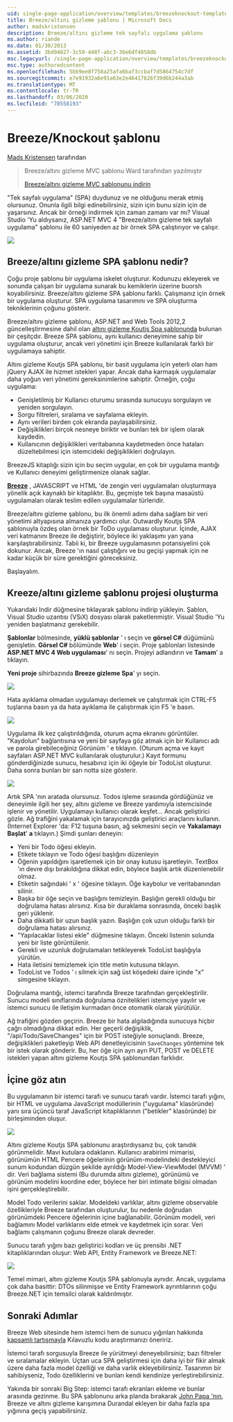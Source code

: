```yaml
---
uid: single-page-application/overview/templates/breezeknockout-template
title: Breeze/altını gizleme şablonu | Microsoft Docs
author: madskristensen
description: Breeze/altını gizleme tek sayfalı uygulama şablonu
ms.author: riande
ms.date: 01/30/2013
ms.assetid: 3bd94827-3c59-448f-abc3-36e6df4858db
msc.legacyurl: /single-page-application/overview/templates/breezeknockout-template
msc.type: authoredcontent
ms.openlocfilehash: 5bb9ee8f758a25afa6baf3ccbaf7d5864754c7df
ms.sourcegitcommit: e7e91932a6e91a63e2e46417626f39d6b244a3ab
ms.translationtype: MT
ms.contentlocale: tr-TR
ms.lasthandoff: 03/06/2020
ms.locfileid: "78558193"
---
```

# <a name="breezeknockout-template"></a>Breeze/Knockout şablonu

[Mads Kristensen](https://github.com/madskristensen) tarafından

> Breeze/altını gizleme MVC şablonu Ward tarafından yazılmıştır
> 
> [Breeze/altını gizleme MVC şablonunu indirin](https://go.microsoft.com/fwlink/?LinkId=282649)

"Tek sayfalı uygulama" (SPA) duydunuz ve ne olduğunu merak etmiş olursunuz. Onunla ilgili bilgi edinebilirsiniz, sizin için bunu sizin için de yaşarsınız. Ancak bir örneği indirmek için zaman zamanı var mı? Visual Studio 'Yu aldıysanız, ASP.NET MVC 4 "Breeze/altını gizleme tek sayfalı uygulama" şablonu ile 60 saniyeden az bir örnek SPA çalıştırıyor ve çalışır.

![](http://www.breezejs.com/sites/all/images/spa-template/ZephyrRunning.png)

## <a name="what-is-the-breezeknockout-spa-template"></a>Breeze/altını gizleme SPA şablonu nedir?

Çoğu proje şablonu bir uygulama iskelet oluşturur. Kodunuzu ekleyerek ve sonunda çalışan bir uygulama sunarak bu kemiklerin üzerine buorsh koyabilirsiniz. Breeze/altını gizleme SPA şablonu farklı. Çalışmanız için örnek bir uygulama oluşturur. SPA uygulama tasarımını ve SPA oluşturma tekniklerinin çoğunu gösterir.

Breeze/altını gizleme şablonu, ASP.NET and Web Tools 2012,2 güncelleştirmesine dahil olan [altını gizleme Koutjs Spa şablonunda](../introduction/knockoutjs-template.md) bulunan bir çeşitçdır. Breeze SPA şablonu, aynı kullanıcı deneyimine sahip bir uygulama oluşturur, ancak veri yönetimi için Breeze kullanılarak farklı bir uygulamaya sahiptir.

Altını gizleme Koutjs SPA şablonu, bir basit uygulama için yeterli olan ham jQuery AJAX ile hizmet istekleri yapar. Ancak daha karmaşık uygulamalar daha yoğun veri yönetimi gereksinimlerine sahiptir. Örneğin, çoğu uygulama:

- Genişletilmiş bir Kullanıcı oturumu sırasında sunucuyu sorgulayın ve yeniden sorgulayın.
- Sorgu filtreleri, sıralama ve sayfalama ekleyin.
- Aynı verileri birden çok ekranda paylaşabilirsiniz.
- Değişiklikleri birçok nesneye biriktir ve bunları tek bir işlem olarak kaydedin.
- Kullanıcının değişiklikleri veritabanına kaydetmeden önce hataları düzeltebilmesi için istemcideki değişiklikleri doğrulayın.

BreezeJS kitaplığı sizin için bu seçim uygular, en çok bir uygulama mantığı ve Kullanıcı deneyimi geliştirmenize olanak sağlar.

[**Breeze**](http://www.breezejs.com/?utm_source=ms-spa) , JAVASCRIPT ve HTML 'de zengin veri uygulamaları oluşturmaya yönelik açık kaynaklı bir kitaplıktır. Bu, geçmişte tek başına masaüstü uygulamaları olarak teslim edilen uygulamalar türleridir.

Breeze/altını gizleme şablonu, bu ilk önemli adımı daha sağlam bir veri yönetimi altyapısına almanıza yardımcı olur. Outwardly Koutjs SPA şablonuyla özdeş olan örnek bir ToDo uygulaması oluşturur. İçinde, AJAX veri katmanını Breeze ile değiştirir, böylece iki yaklaşımı yan yana karşılaştırabilirsiniz. Tabii ki, bir Breeze uygulamasının potansiyelini çok dokunur. Ancak, Breeze 'ın nasıl çalıştığını ve bu geçişi yapmak için ne kadar küçük bir süre gerektiğini göreceksiniz.

Başlayalım.

## <a name="create-a-breezeknockout-template-project"></a>Kreeze/altını gizleme şablonu projesi oluşturma

Yukarıdaki Indir düğmesine tıklayarak şablonu indirip yükleyin. Şablon, Visual Studio uzantısı (VSıX) dosyası olarak paketlenmiştir. Visual Studio 'Yu yeniden başlatmanız gerekebilir.

**Şablonlar** bölmesinde, **yüklü şablonlar** ' ı seçin ve **görsel C#**  düğümünü genişletin. **Görsel C#** bölümünde **Web**' i seçin. Proje şablonları listesinde **ASP.NET MVC 4 Web uygulaması**' nı seçin. Projeyi adlandırın ve **Tamam**' a tıklayın.

**Yeni proje** sihirbazında **Breeze gizleme Spa**' yı seçin.

![](http://www.breezejs.com/sites/all/images/spa-template/SelectBreezeKOSpaTemplate.png)

Hata ayıklama olmadan uygulamayı derlemek ve çalıştırmak için CTRL-F5 tuşlarına basın ya da hata ayıklama ile çalıştırmak için F5 'e basın.

![](http://www.breezejs.com/sites/all/images/spa-template/ZephyrRunning.png)

Uygulama ilk kez çalıştırıldığında, oturum açma ekranını görüntüler. "Kaydolun" bağlantısına ve yeni bir sayfaya göz atmak için bir Kullanıcı adı ve parola girebileceğiniz Görünüm ' e tıklayın. (Oturum açma ve kayıt sayfaları ASP.NET MVC kullanılarak oluşturulur.) Kayıt formunu gönderdiğinizde sunucu, hesabınız için iki öğeyle bir TodoList oluşturur. Daha sonra bunları bir sarı notta size gösterir.

![](http://www.breezejs.com/sites/all/images/spa-template/TodoList.png)

Artık SPA 'nın aratada olursunuz. Todos işleme sırasında gördüğünüz ve deneyimle ilgili her şey, altını gizleme ve Breeze yardımıyla istemcisinde işlenir ve yönetilir. Uygulamayı kullanıcı olarak keşfet... Ancak geliştirici gözle. Ağ trafiğini yakalamak için tarayıcınızda geliştirici araçlarını kullanın. (Internet Explorer 'da: F12 tuşuna basın, ağ sekmesini seçin ve **Yakalamayı Başlat**' **a** tıklayın.) Şimdi şunları deneyin:

- Yeni bir Todo öğesi ekleyin.
- Etikete tıklayın ve Todo öğesi başlığını düzenleyin
- Öğenin yapıldığını işaretlemek için bir onay kutusu işaretleyin. TextBox 'ın devre dışı bırakıldığına dikkat edin, böylece başlık artık düzenlenebilir olmaz.
- Etiketin sağındaki ' x ' öğesine tıklayın. Öğe kaybolur ve veritabanından silinir.
- Başka bir öğe seçin ve başlığını temizleyin. Başlığın gerekli olduğu bir doğrulama hatası alırsınız. Kısa bir duraklama sonrasında, önceki başlık geri yüklenir.
- Daha dikkatli bir uzun başlık yazın. Başlığın çok uzun olduğu farklı bir doğrulama hatası alırsınız.
- "Yapılacaklar listesi ekle" düğmesine tıklayın. Önceki listenin solunda yeni bir liste görüntülenir.
- Gerekli ve uzunluk doğrulamaları tetikleyerek TodoList başlığıyla yürütün.
- Hata iletisini temizlemek için title metin kutusuna tıklayın.
- TodoList ve Todos ' ı silmek için sağ üst köşedeki daire içinde "x" simgesine tıklayın.

Doğrulama mantığı, istemci tarafında Breeze tarafından gerçekleştirilir. Sunucu modeli sınıflarında doğrulama öznitelikleri istemciye yayılır ve istemci sunucu ile iletişim kurmadan önce otomatik olarak yürütülür.

Ağ trafiğini gözden geçirin. Breeze bir hata algıladığında sunucuya hiçbir çağrı olmadığına dikkat edin. Her geçerli değişiklik, "/api/Todo/SaveChanges" için bir POST isteğiyle sonuçlandı. Breeze, değişiklikleri paketleyip Web API denetleyicisinin `SaveChanges` yöntemine tek bir istek olarak gönderir. Bu, her öğe için ayrı ayrı PUT, POST ve DELETE istekleri yapan altını gizleme Koutjs SPA şablonundan farklıdır.

## <a name="peek-inside"></a>İçine göz atın

Bu uygulamanın bir istemci tarafı ve sunucu tarafı vardır. İstemci tarafı yığını, bir HTML ve uygulama JavaScript modüllerinin ("uygulama" klasöründe) yanı sıra üçüncü taraf JavaScript kitaplıklarının ("betikler" klasöründe) bir birleşiminden oluşur.

![](http://www.breezejs.com/sites/all/images/spa-template/ClientArchitecture.png)

Altını gizleme Koutjs SPA şablonunu araştırdıysanız bu, çok tanıdık görünmelidir. Mavi kutulara odaklanın. Kullanıcı arabirimi mimarisi, görünümün HTML Pencere öğelerinin görünüm-modelindeki destekleyici sunum kodundan düzgün şekilde ayrıldığı Model-View-ViewModel (MVVM) ' dir. Veri bağlama sistemi (Bu durumda altını gizleme), görünümü ve görünüm modelini koordine eder, böylece her biri intimate bilgisi olmadan işini gerçekleştirebilir.

Model Todo verilerini saklar. Modeldeki varlıklar, altını gizleme observable özellikleriyle Breeze tarafından oluşturulur, bu nedenle doğrudan görünümdeki Pencere öğelerinin içine bağlanabilir. Görünüm modeli, veri bağlamını Model varlıklarını elde etmek ve kaydetmek için sorar. Veri bağlamı çalışmanın çoğunu Breeze olarak devreder.

Sunucu tarafı yığını bazı geliştirici kodları ve üç prensibi .NET kitaplıklarından oluşur: Web API, Entity Framework ve Breeze.NET:

![](http://www.breezejs.com/sites/all/images/spa-template/ServerArchitecture.png)

Temel mimari, altını gizleme Koutjs SPA şablonuyla aynıdır. Ancak, uygulama çok daha basittir: DTOs silinmişse ve Entity Framework ayrıntılarının çoğu Breeze.NET için temsilci olarak kaldırılmıştır.

## <a name="next-steps"></a>Sonraki Adımlar

Breeze Web sitesinde hem istemci hem de sunucu yığınları hakkında [kapsamlı tartışmayla](http://www.breezejs.com/spa-template?utm_source=ms-spa) Kılavuzlu kodu araştırmanızı öneririz.

İstemci tarafı sorgusuyla Breeze ile yürütmeyi deneyebilirsiniz; bazı filtreler ve sıralamalar ekleyin. Uçtan uca SPA geliştirmesi için daha iyi bir fikir almak üzere daha fazla model özelliği ve daha varlık ekleyebilirsiniz. Tasarımın bir sahibiyseniz, Todo özelliklerini ve bunları kendi kendinize yerleştirebilirsiniz.

Yakında bir sonraki Big Step: istemci tarafı ekranları ekleme ve bunlar arasında gezinme. Bu SPA şablonunu arka planda bırakarak [John Papa 'nın](https://github.com/johnpapa/HotTowel#readme "Etkin simgesi"), Breeze ve altını gizleme karışımına Durandal ekleyen bir daha fazla spa yığınına geçiş yapabilirsiniz.
